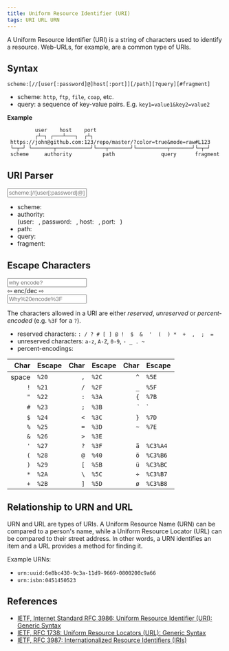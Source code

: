 ```yaml
---
title: Uniform Resource Identifier (URI)
tags: URI URL URN
---
```

A Uniform Resource Identifier (URI) is a string of characters used to identify a resource. Web-URLs, for example, are a common type of URIs.


## Syntax

```
scheme:[//[user[:password]@]host[:port]][/path][?query][#fragment]
```
* scheme: `http`, `ftp`, `file`, `coap`, etc.
* query: a sequence of key-value pairs. E.g. `key1=value1&key2=value2`



**Example**
```
         user    host    port
         ┌┴─┐ ┌───┴───┐  ┌┴┐ 
 https://john@github.com:123/repo/master/?color=true&mode=raw#L123
 └─┬─┘ └───────┬───────────┘└───┬───────┘└──────────┬───────┘└─┬─┘  
 scheme     authority          path               query      fragment
```



## URI Parser
<input id="uri-input" type="text" oninput="parseURI(this)" placeholder="scheme:[//[user[:password]@]host[:port]][/path][?query][#fragment]" value="">

<div id="uri-divout" markdown>
<ul>
<li>scheme: <code id="uri-scheme"></code></li>
<li>authority: <code id="uri-authority"></code></br>
 (user: <code id="uri-user"> </code>, password: <code id="uri-password"> </code>, host: <code id="uri-host"> </code>, port: <code id="uri-port"> </code>)
</li>
<li>path: <code id="uri-path"></code></li>
<li>query: <code id="uri-query"></code></li>
<li>fragment: <code id="uri-fragment"></code></li>
</ul>
</div>



## Escape Characters
<div class="row align-items-center" markdown>
<div class="col-5" markdown>
<input id="uri-decoded" type="text" oninput="encChar(this)" placeholder="why encode?">
</div>
<div class="col-2" markdown><span> ⇦ enc/dec ⇨ </span></div>
<div class="col-5" markdown>
<input id="uri-encoded" type="text" oninput="decChar(this)" placeholder="Why%20encode%3F">
</div>
</div>

The characters allowed in a URI are either *reserved*, *unreserved* or *percent-encoded* (e.g. `%3F` for a `?`).

* reserved characters: `: / ? # [ ] @ !  $  &  '  (  ) *  +  ,  ;  =`
* unreserved characters: `a-z`, `A-Z`, `0-9`, `- _ . ~`
* percent-encodings:


| Char   | Escape  | Char   | Escape   | Char   | Escape   |
|-------:|:--------|-------:|:---------|-------:|:---------|
| space  | `%20`   | `,`    | `%2C`    | `^`    | `%5E`    |
| `!`    | `%21`   | `/`    | `%2F`    | `_`    | `%5F`    |
| `"`    | `%22`   | `:`    | `%3A`    | `{`    | `%7B`    |
| `#`    | `%23`   | `;`    | `%3B`    | `|`    | `%7C`    |
| `$`    | `%24`   | `<`    | `%3C`    | `}`    | `%7D`    |
| `%`    | `%25`   | `=`    | `%3D`    | `~`    | `%7E`    |
| `&`    | `%26`   | `>`    | `%3E`    |        |          |
| `'`    | `%27`   | `?`    | `%3F`    | `ä`    | `%C3%A4` |
| `(`    | `%28`   | `@`    | `%40`    | `ö`    | `%C3%B6` |
| `)`    | `%29`   | `[`    | `%5B`    | `ü`    | `%C3%BC` |
| `*`    | `%2A`   | `\`    | `%5C`    | `÷`    | `%C3%B7` |
| `+`    | `%2B`   | `]`    | `%5D`    | `ø`    | `%C3%B8` |





## Relationship to URN and URL
URN and URL are types of URIs.
A Uniform Resource Name (URN) can be compared to a person's name, while a Uniform Resource Locator (URL) can be compared to their street address. In other words, a URN identifies an item and a URL provides a method for finding it.

Example URNs:

* `urn:uuid:6e8bc430-9c3a-11d9-9669-0800200c9a66`
* `urn:isbn:0451450523`



## References

* [IETF, Internet Standard RFC 3986: Uniform Resource Identifier (URI): Generic Syntax](https://tools.ietf.org/html/rfc3986)
* [IETF, RFC 1738: Uniform Resource Locators (URL): Generic Syntax](https://tools.ietf.org/html/rfc1738)
* [IETF, RFC 3987: Internationalized Resource Identifiers (IRIs)](https://tools.ietf.org/html/rfc3987)




<script type="text/javascript">
function parseURI( text ){
	var parser = document.createElement('a');
	parser.href = text.value;
	var authority = ""
	if(parser.username != ""){ 
		authority = parser.username;
		if(parser.password != ""){ authority += ":" + parser.password}
		authority += "@";
	}
	authority += parser.host;
	document.getElementById('uri-scheme').textContent = parser.protocol;
	document.getElementById('uri-authority').textContent = authority;
	document.getElementById('uri-user').textContent = parser.username;
	document.getElementById('uri-password').textContent = parser.password;
	document.getElementById('uri-host').textContent = parser.hostname;
	document.getElementById('uri-port').textContent = parser.port;
	document.getElementById('uri-path').textContent = parser.pathname;
	document.getElementById('uri-query').textContent = parser.search;
	document.getElementById('uri-fragment').textContent = parser.hash;
}

function encChar( text ){
	document.getElementById('uri-encoded').value = encodeURIComponent(text.value);
}
function decChar( text ){
	document.getElementById('uri-decoded').value = decodeURIComponent(text.value);
}
</script>
